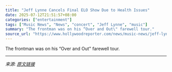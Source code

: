 ```yaml
---
title: "Jeff Lynne Cancels Final ELO Show Due to Health Issues"
date: 2025-07-12T21:51:57+08:00
categories: ["entertainment"]
tags: ["Music News", "News", "concert", "Jeff Lynne", "music"]
summary: "The frontman was on his “Over and Out\" farewell tour."
source_url: "https://www.hollywoodreporter.com/news/music-news/jeff-lynne-cancels-final-show-health-issues-1236312808/"
---
```


The frontman was on his “Over and Out" farewell tour.

---

*来源: [原文链接](https://www.hollywoodreporter.com/news/music-news/jeff-lynne-cancels-final-show-health-issues-1236312808/)*
